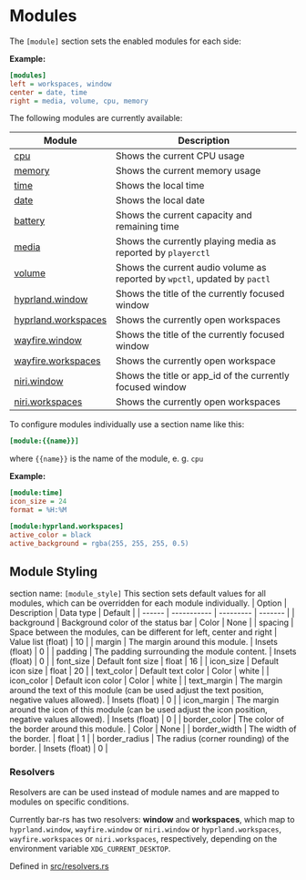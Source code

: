 # Modules
The `[module]` section sets the enabled modules for each side:

**Example:**
```ini
[modules]
left = workspaces, window
center = date, time
right = media, volume, cpu, memory
```

The following modules are currently available:

| Module | Description |
| ------ | ----------- |
| [cpu](./Modules:-CPU.md) | Shows the current CPU usage |
| [memory](./Modules:-Memory.md) | Shows the current memory usage |
| [time](./Modules:-Date-and-Time.md) | Shows the local time |
| [date](./Modules:-Date-and-Time.md) | Shows the local date |
| [battery](./Modules:-Battery.md) | Shows the current capacity and remaining time |
| [media](./Modules:-Media.md) | Shows the currently playing media as reported by `playerctl` |
| [volume](./Modules:-Volume.md) | Shows the current audio volume as reported by `wpctl`, updated by `pactl` |
| [hyprland.window](./Modules:-Hyprland.md) | Shows the title of the currently focused window |
| [hyprland.workspaces](./Modules:-Hyprland.md) | Shows the currently open workspaces |
| [wayfire.window](./Modules:-Wayfire.md) | Shows the title of the currently focused window |
| [wayfire.workspaces](./Modules:-Wayfire.md) | Shows the currently open workspace |
| [niri.window](./Modules:-Niri.md) | Shows the title or app_id of the currently focused window |
| [niri.workspaces](./Modules:-Niri.md) | Shows the currently open workspaces |

To configure modules individually use a section name like this:
```ini
[module:{{name}}]
```
where `{{name}}` is the name of the module, e. g. `cpu`

**Example:**
```ini
[module:time]
icon_size = 24
format = %H:%M

[module:hyprland.workspaces]
active_color = black
active_background = rgba(255, 255, 255, 0.5)
```

## Module Styling
section name: `[module_style]`
This section sets default values for all modules, which can be overridden for each module individually.
| Option | Description | Data type | Default |
| ------ | ----------- | --------- | ------- |
| background | Background color of the status bar | Color | None |
| spacing | Space between the modules, can be different for left, center and right | Value list (float) | 10 |
| margin | The margin around this module. | Insets (float) | 0 |
| padding | The padding surrounding the module content. | Insets (float) | 0 |
| font_size | Default font size | float | 16 |
| icon_size | Default icon size | float | 20 |
| text_color | Default text color | Color | white |
| icon_color | Default icon color | Color | white |
| text_margin | The margin around the text of this module (can be used adjust the text position, negative values allowed). | Insets (float) | 0 |
| icon_margin | The margin around the icon of this module (can be used adjust the icon position, negative values allowed). | Insets (float) | 0 |
| border_color | The color of the border around this module. | Color | None |
| border_width | The width of the border. | float | 1 |
| border_radius | The radius (corner rounding) of the border. | Insets (float) | 0 |

### Resolvers
Resolvers are can be used instead of module names and are mapped to modules on specific conditions.

Currently bar-rs has two resolvers: **window** and **workspaces**, which map to `hyprland.window`, `wayfire.window` or `niri.window` or `hyprland.workspaces`, `wayfire.workspaces` or `niri.workspaces`, respectively, depending on the environment variable `XDG_CURRENT_DESKTOP`.

Defined in [src/resolvers.rs](https://github.com/Faervan/bar-rs/blob/main/src/resolvers.rs)

